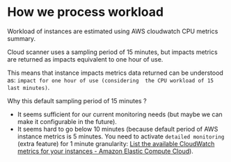 # How we process workload

Workload of instances are estimated using AWS cloudwatch CPU metrics summary.

Cloud scanner uses a sampling period of 15 minutes, but impacts metrics are returned as impacts equivalent to one hour of use.

This means that instance impacts metrics data returned can be understood as: `impact for one hour of use (considering  the CPU workload of 15 last minutes)`.

Why this default sampling period of 15 minutes ?

- It seems sufficient for our current monitoring needs (but maybe we can make it configurable in the future).
- It seems hard to go below 10 minutes (because default period of AWS instance metrics is 5 minutes. You need to activate `detailed monitoring` (extra feature) for 1 minute granularity: [List the available CloudWatch metrics for your instances - Amazon Elastic Compute Cloud](https://docs.aws.amazon.com/AWSEC2/latest/UserGuide/viewing_metrics_with_cloudwatch.html#ec2-cloudwatch-metrics)).
